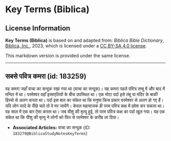 # Key Terms (Biblica)

## License Information

**Key Terms (Biblica)** is based on and adapted from: _Biblica Bible Dictionary_, [Biblica, Inc.](https://www.biblica.com/), 2023, which is licensed under a [CC BY-SA 4.0 license](https://creativecommons.org/licenses/by-sa/4.0/legalcode.en).

This markdown version is provided under the same license.



--------------------------------

## सबसे पवित्र कमरा (id: 183259)

वह कमरा जहाँ वाचा का सन्दूक रखा गया था (वाचा का सन्दूक)। यह कमरा पहले पवित्र तम्बू में और बाद में मन्दिर में था। परमेश्वर वहाँ इस्राएलियों के बीच उपस्थित था। एक मोटा पर्दा इसे तंबू या मंदिर के बाकी हिस्से से अलग करता था। पर्दा इस बात का संकेत था कि मनुष्य किस प्रकार परमेश्वर से अलग हो गए हैं। यदि लोग परदे के पीछे चले तो वे मर जायेंगे। केवल महायाजक ही परम पवित्र कक्ष में प्रवेश कर सकता था। वह साल में एक बार ऐसा करता था। जब यीशु की मृत्यु हुई, तो परम पवित्र कक्ष का पर्दा खुल गया। यह एक संकेत था कि यीशु की मृत्यु ने लोगों को फिर से परमेश्वर के करीब ला दिया।

* **Associated Articles:** वाचा का सन्दूक (ID: `183279@BiblicaStudyNotesKeyTerms`)

